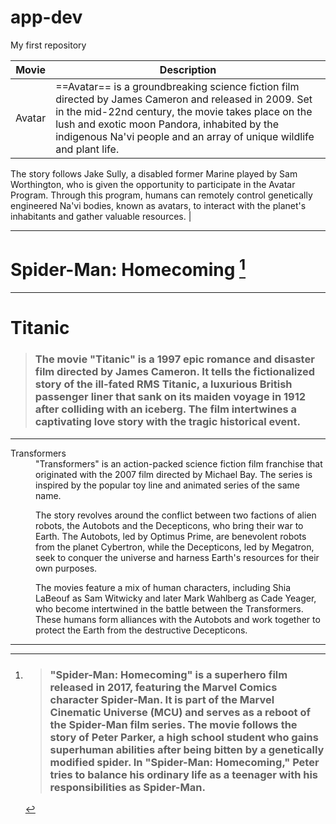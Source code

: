 # app-dev
 My first repository

| Movie | Description |
|-------|-------------|
| Avatar | ==Avatar== is a groundbreaking science fiction film directed by James Cameron and released in 2009. Set in the mid-22nd century, the movie takes place on the lush and exotic moon Pandora, inhabited by the indigenous Na'vi people and an array of unique wildlife and plant life.

The story follows Jake Sully, a disabled former Marine played by Sam Worthington, who is given the opportunity to participate in the Avatar Program. Through this program, humans can remotely control genetically engineered Na'vi bodies, known as avatars, to interact with the planet's inhabitants and gather valuable resources. |

--------------

# Spider-Man: Homecoming [^1]
[^1]: > ### "Spider-Man: Homecoming" is a superhero film released in 2017, featuring the Marvel Comics character Spider-Man. It is part of the Marvel Cinematic Universe (MCU) and serves as a reboot of the Spider-Man film series. The movie follows the story of Peter Parker, a high school student who gains superhuman abilities after being bitten by a genetically modified spider. In "Spider-Man: Homecoming," Peter tries to balance his ordinary life as a teenager with his responsibilities as Spider-Man.
--------------

# Titanic

> ### The movie "Titanic" is a 1997 epic romance and disaster film directed by James Cameron. It tells the fictionalized story of the ill-fated RMS Titanic, a luxurious British passenger liner that sank on its maiden voyage in 1912 after colliding with an iceberg. The film intertwines a captivating love story with the tragic historical event.

--------------

<dl>
  <dt>Transformers</dt>
  <dd> "Transformers" is an action-packed science fiction film franchise that originated with the 2007 film directed by Michael Bay. The series is inspired by the popular toy line and animated series of the same name.

The story revolves around the conflict between two factions of alien robots, the Autobots and the Decepticons, who bring their war to Earth. The Autobots, led by Optimus Prime, are benevolent robots from the planet Cybertron, while the Decepticons, led by Megatron, seek to conquer the universe and harness Earth's resources for their own purposes.

The movies feature a mix of human characters, including Shia LaBeouf as Sam Witwicky and later Mark Wahlberg as Cade Yeager, who become intertwined in the battle between the Transformers. These humans form alliances with the Autobots and work together to protect the Earth from the destructive Decepticons. </dd>
</dl>

---------------
